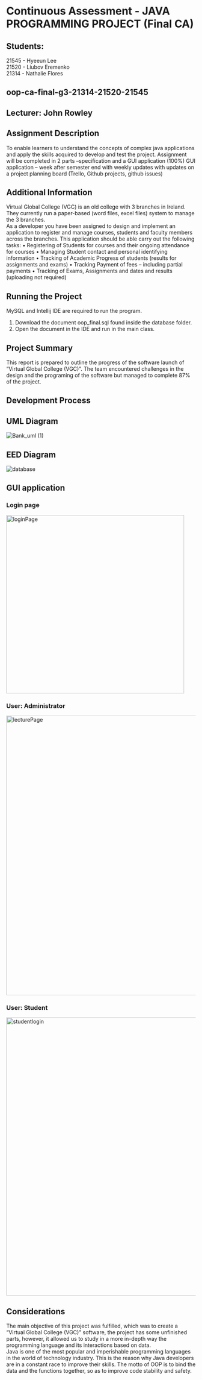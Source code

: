 # Continuous Assessment - JAVA PROGRAMMING PROJECT (Final CA)

## Students: 
21545 - Hyeeun Lee <br>
21520 - Liubov Eremenko <br>
21314 - Nathalie Flores <br>
## oop-ca-final-g3-21314-21520-21545

## Lecturer: John Rowley

## Assignment Description
To enable learners to understand the concepts of complex java applications and apply the skills acquired to develop and test the project.
Assignment will be completed in 2 parts –specification and a GUI application (100%)
GUI application – week after semester end with weekly updates with updates on a project planning board (Trello, Github projects, github issues)

## Additional Information 
Virtual Global College (VGC) is an old college with 3 branches in Ireland. 
They currently run a paper-based (word files, excel files) system to manage the 3 branches.  
As a developer you have been assigned to design and implement an application to register and manage courses, students and faculty members across the branches.
This application should be able carry out the following tasks:
•	Registering of Students for courses and their ongoing attendance for courses
•	Managing Student contact and personal identifying information
•	Tracking of Academic Progress of students (results for assignments and exams)
•	Tracking Payment of fees – including partial payments
•	Tracking of Exams, Assignments and dates and results (uploading not required)

## Running the Project
MySQL and Intellij IDE are required to run the program.
1. Download the document oop_final.sql found inside the database folder.
2. Open the document in the IDE and run in the main class.

## Project Summary
This report is prepared to outline the progress of the software launch of “Virtual Global College (VGC)”. 
The team encountered challenges in the design and the programing of the software but managed to complete 87% of the project.

## Development Process
## UML Diagram
![Bank_uml (1)](https://user-images.githubusercontent.com/65398774/117156280-6b8caf80-adb5-11eb-8125-2247d44f91ee.png)

## EED Diagram
![database](https://user-images.githubusercontent.com/65398774/117155737-ec977700-adb4-11eb-9622-cecc23352aab.png)

## GUI application 

### Login page
<img width="473" alt="loginPage" src="https://user-images.githubusercontent.com/65398774/117157424-7eec4a80-adb6-11eb-9278-10320aceedf9.png">

### User: Administrator
<img width="742" alt="lecturePage" src="https://user-images.githubusercontent.com/65398774/117157506-8dd2fd00-adb6-11eb-92f0-b0a8ef64acda.png">

### User: Student
<img width="738" alt="studentlogin" src="https://user-images.githubusercontent.com/65398774/117157620-a3482700-adb6-11eb-8459-3e153a0928e0.png">

## Considerations
The main objective of this project was fulfilled, which was to create a “Virtual Global College (VGC)” software, the project has some unfinished parts, however, it allowed us to study in a more in-depth way the programming language and its interactions based on data. <br>
Java is one of the most popular and imperishable programming languages in the world of technology industry. This is the reason why Java developers are in a constant race to improve their skills. The motto of OOP is to bind the data and the functions together, so as to improve code stability and safety.



